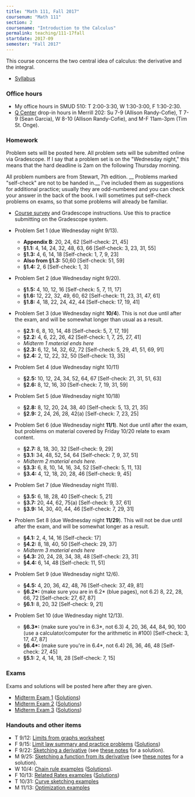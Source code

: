 ```yaml
---
title: "Math 111, Fall 2017"
coursenum: "Math 111"
section: 2
coursename: "Introduction to the Calculus"
permalink: teaching/111-17fall
startdate: 2017-09
semester: "Fall 2017"
---
```


This course concerns the two central idea of calculus: the derivative and the integral.

*   [Syllabus](syllabus.pdf)

### Office hours

*   My office hours in SMUD 510: T 2:00-3:30, W 1:30-3:00, F 1:30-2:30.
*   [Q Center](https://www.amherst.edu/academiclife/support/moss_quantitative_center/for-students/drop-in-hours-and-ta-sessions/math) drop-in hours in Merrill 202: Su 7-9 (Allison Randy-Cofie), T 7-9 (Sean Garcia), W 8-10 (Allison Randy-Cofie), and M-F 11am-3pm (Tim St. Onge).

### Homework

Problem sets will be posted here. All problem sets will be submitted online via Gradescope. If I say that a problem set is on the "Wednesday night," this means that the hard deadline is 2am on the following Thursday morning.

All problem numbers are from Stewart, 7th edition. __ Problems marked "self-check" are not to be handed in.__ I've included them as suggestions for additional practice; usually they are odd-numbered and you can check your answer in the back of the book. I will sometimes put self-check problems on exams, so that some problems will already be familiar.

*   [Course survey](pset0.pdf) and Gradescope instructions. Use this to practice submitting on the Gradescope system.
*   Problem Set 1 (due Wednesday night 9/13).
    
    *    __Appendix B__: 20, 24, 62 \[Self-check: 21, 45\] 
    *    __§1.1:__ 4, 14, 24, 32, 48, 63, 66 \[Self-check: 3, 23, 31, 55\] 
    *    __§1.3:__ 4, 6, 14, 18 \[Self-check: 1, 7, 9, 23\] 
    *    __Also from §1.3:__ 50,60 \[Self-check: 51, 59\] 
    *    __§1.4:__ 2, 6 \[Self-check: 1, 3\] 
    
    
    
*   Problem Set 2 (due Wednesday night 9/20).
    
    *    __§1.5:__ 4, 10, 12, 16 \[Self-check: 5, 7, 11, 17\]
    *    __§1.6:__ 12, 22, 32, 49, 60, 62 \[Self-check: 11, 23, 31, 47, 61\]
    *    __§1.8:__ 4, 18, 22, 24, 42, 44 \[Self-check: 17, 19, 41\]
    
    
    
*   Problem Set 3 (due Wednesday night __10/4__). This is not due until after the exam, and will be somewhat longer than usual as a result.
    
    *    __§2.1:__ 6, 8, 10, 14, 48 \[Self-check: 5, 7, 17, 19\]
    *    __§2.2:__ 4, 6, 22, 26, 42 \[Self-check: 1, 7, 25, 27, 41\]
    *    _Midterm 1 material ends here_ 
    *    __§2.3:__ 6, 12, 14, 32, 62, 72 \[Self-check: 5, 29, 41, 51, 69, 91\] 
    *    __§2.4:__ 2, 12, 22, 32, 50 \[Self-check: 13, 35\] 
    
    
    
*   Problem Set 4 (due Wednesday night 10/11)
    
    *    __§2.5:__ 10, 12, 24, 34, 52, 64, 67 \[Self-check: 21, 31, 51, 63\]
    *    __§2.6:__ 8, 12, 16, 30 \[Self-check: 7, 19, 31, 59\]
    
    
    
*   Problem Set 5 (due Wednesday night 10/18)
    
    *    __§2.8:__ 8, 12, 20, 24, 38, 40 \[Self-check: 5, 13, 21, 35\]
    *    __§2.9:__ 2, 24, 26, 28, 42(a) \[Self-check: 7, 23, 25\] 
    
    
    
*   Problem Set 6 (due Wednesday night __11/1__). Not due until after the exam, but problems on material covered by Friday 10/20 relate to exam content.
    
    *    __§2.7:__ 8, 18, 30, 32 \[Self-check: 9, 29\]
    *    __§3.1:__ 34, 48, 52, 54, 64 \[Self-check: 7, 9, 37, 51\]
    *   _Midterm 2 material ends here._
    *    __§3.3:__ 6, 8, 10, 14, 16, 34, 52 \[Self-check: 5, 11, 13\]
    *    __§3.4:__ 4, 12, 18, 20, 28, 46 \[Self-check: 9, 45\] 
    
    
    
*   Problem Set 7 (due Wednesday night 11/8).
    
    *    __§3.5:__ 6, 18, 28, 40 \[Self-check: 5, 21\]
    *    __§3.7:__ 20, 44, 62, 75(a) \[Self-check: 9, 37, 61\]
    *    __§3.9:__ 14, 30, 40, 44, 46 \[Self-check: 7, 29, 31\]
    
    
    
*   Problem Set 8 (due Wednesday night __11/29__). This will not be due until after the exam, and will be somewhat longer as a result.
    
    *    __§4.1:__ 2, 4, 14, 16 \[Self-check: 17\]
    *    __§4.2:__ 8, 18, 40, 50 \[Self-check: 29, 37\]
    *   _Midterm 3 material ends here_
    *    __§4.3:__ 20, 24, 28, 34, 38, 48 \[Self-check: 23, 31\]
    *    __§4.4:__ 6, 14, 48 \[Self-check: 11, 51\]
    
    
    
*   Problem Set 9 (due Wednesday night 12/6).
    
    *    __§4.5:__ 4, 20, 36, 42, 48, 76 \[Self-check: 37, 49, 81\]
    *    __§6.2\*:__ (make sure you are in 6.2\* (blue pages), not 6.2) 8, 22, 28, 66, 72 \[Self-check: 27, 67, 87\]
    *    __§6.1:__ 8, 20, 32 \[Self-check: 9, 21\] 
    
    
    
*   Problem Set 10 (due Wednesday night 12/13).
    
    *    __§6.3\*:__ (make sure you're in 6.3\*, not 6.3) 4, 20, 36, 44, 84, 90, 100 (use a calculator/computer for the arithmetic in \#100) \[Self-check: 3, 17, 47, 87\]
    *    __§6.4\*:__ (make sure you're in 6.4\*, not 6.4) 26, 36, 46, 48 \[Self-check: 27, 45\]
    *    __§5.1:__ 2, 4, 14, 18, 28 \[Self-check: 7, 15\] 
    
    
    

### Exams

Exams and solutions will be posted here after they are given.

*    [Midterm Exam 1](https://lms.ats.amherst.edu/pluginfile.php/513562/mod_resource/content/1/midterm1.pdf) ([Solutions](https://lms.ats.amherst.edu/pluginfile.php/513563/mod_resource/content/1/midterm1-soln.pdf))
*    [Midterm Exam 2](https://lms.ats.amherst.edu/pluginfile.php/518281/mod_resource/content/1/midterm2.pdf) ([Solutions](https://lms.ats.amherst.edu/pluginfile.php/518282/mod_resource/content/1/midterm2-soln.pdf))
*    [Midterm Exam 3](https://lms.ats.amherst.edu/pluginfile.php/526978/mod_resource/content/1/Midterm%203.pdf) ([Solutions](https://lms.ats.amherst.edu/pluginfile.php/526979/mod_resource/content/1/midterm3-soln.pdf))

### Handouts and other items

*   T 9/12: [Limits from graphs worksheet](handouts/2017-09-12.pdf)
*    F 9/15: [Limit law summary and practice problems](handouts/2017-09-15.pdf) ([Solutions](handouts/2017-09-15-soln.pdf))
*    F 9/22: [Sketching a derivative](handouts/2017-09-22.pdf) (see [these notes](notes/2017-09-22.pdf) for a solution).
*    M 9/25: [Sketching a function from its derivative](handouts/2017-09-25.pdf) (see [these notes](notes/2017-09-25.pdf) for a solution).
*    W 10/4: [Chain rule examples](handouts/2017-10-04.pdf) ([Solutions](handouts/2017-10-04-soln.pdf)).
*    F 10/13: [Related Rates examples](handouts/2017-10-13.pdf) ([Solutions](handouts/2017-10-13-soln.pdf))
*    T 10/31: [Curve sketching examples](handouts/2017-10-31.pdf)
*    M 11/13: [Optimization examples](handouts/optimization-examples.pdf)

<!--
<h3>Partial lecture notes</h3>
I will upload typed lecture notes below for many (but not all) of our classes. These notes are slightly edited versions of a complete set of lecture notes from an earlier course I taught (which you can find <a href="../math1a/index.html">here</a> if you want to see later topics as well). Note that the notes below usual include several more examples than I have time to do in class; these may serve as useful review material.

<ul>
<li>M 9/11 <a href="notes/2017-09-11.pdf">Rates of change</a></li>
<li>T 9/12 <a href="notes/2017-09-12.pdf">Limits</a></li>
<li>W 9/20 <a href="notes/2017-09-20.pdf">Derivatives</a></li>
<li>F 9/22 <a href="notes/2017-09-22.pdf">The derivative as a function</a></li>
<li>M 9/25 <a href="notes/2017-09-25.pdf">What f' tells about f</a></li>
<li>F 9/29 <a href="notes/2017-09-29.pdf">Derivatives of products and quotients</a></li>
<li>M 10/2 <a href="notes/2017-10-02.pdf">Derivatives of trigonometric functions</a></li>
<li>T 10/3 <a href="notes/2017-10-03.pdf">The chain rule</a></li>
<li>F 10/6 <a href="notes/2017-10-06.pdf">Implicit Differentiation</a></li>
</ul>
-->
